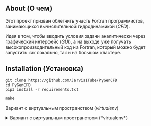 ## About (О чем)
Этот проект призван облегчить участь Fortran программистов, занимающихся вычислительной гидродинамикой (*CFD*).

Идея в том, чтобы вводить условия задачи аналитически через графический интерфейс (*GUI*), а на выходе уже получать высокопроизводительный код на Fortran, который можно будет запустить как локально, так и на большом кластере.

## Installation (Установка)

```
git clone https://github.com/Jarvis1Tube/PyGenCFD
cd PyGenCFD
pip3 install -r requirements.txt

make
```
Вариант с виртуальным пространством (*virtualenv*)
<details >
    <summary>Вариант с виртуальным пространством (*virtualenv*)</summary>
```
git clone https://github.com/Jarvis1Tube/PyGenCFD
cd PyGenCFD

pip3 install virtualenv
virtualenv ./env -p 3.7
pip3 install -r requirements.txt

make
```
</details>

## Running (Запуск)
```
python3 ./main_ui.py
```